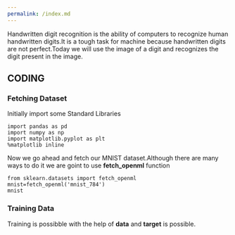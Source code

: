 ```yaml
---
permalink: /index.md
---
```

Handwritten digit recognition is the ability of computers to recognize human handwritten digits.It is a tough task for machine because handwritten digits are not perfect.Today we will use the image of a digit and recognizes the digit present in the image.
## CODING
### Fetching Dataset
Initially import some Standard Libraries

``` 
import pandas as pd
import numpy as np
import matplotlib.pyplot as plt
%matplotlib inline
```
Now we go ahead and fetch our MNIST dataset.Although there are many ways to do it we are goint to use **fetch_openml** function

```
from sklearn.datasets import fetch_openml
mnist=fetch_openml('mnist_784')
mnist
```
### Training Data
Training is possibble with the help of __data__ and __target__ is possible.

